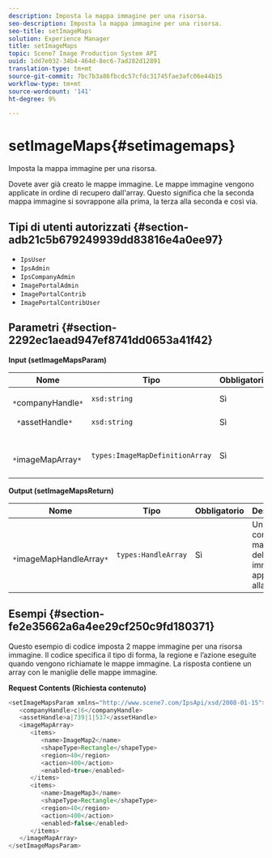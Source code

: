 ```yaml
---
description: Imposta la mappa immagine per una risorsa.
seo-description: Imposta la mappa immagine per una risorsa.
seo-title: setImageMaps
solution: Experience Manager
title: setImageMaps
topic: Scene7 Image Production System API
uuid: 1dd7e032-34b4-464d-8ec6-7ad282d12891
translation-type: tm+mt
source-git-commit: 7bc7b3a86fbcdc57cfdc31745fae3afc06e44b15
workflow-type: tm+mt
source-wordcount: '141'
ht-degree: 9%

---
```



# setImageMaps{#setimagemaps}

Imposta la mappa immagine per una risorsa.

Dovete aver già creato le mappe immagine. Le mappe immagine vengono applicate in ordine di recupero dall&#39;array. Questo significa che la seconda mappa immagine si sovrappone alla prima, la terza alla seconda e così via.

## Tipi di utenti autorizzati {#section-adb21c5b679249939dd83816e4a0ee97}

* `IpsUser`
* `IpsAdmin`
* `IpsCompanyAdmin`
* `ImagePortalAdmin`
* `ImagePortalContrib`
* `ImagePortalContribUser`

## Parametri {#section-2292ec1aead947ef8741dd0653a41f42}

**Input (setImageMapsParam)**

| Nome | Tipo | Obbligatorio | Descrizione |
|---|---|---|---|
| ` *`companyHandle`*` | `xsd:string` | Sì | Maniglia aziendale. |
| ` *`assetHandle`*` | `xsd:string` | Sì | Handle risorsa. |
| ` *`imageMapArray`*` | `types:ImageMapDefinitionArray` | Sì | Matrice di mappe immagine predefinite. |

**Output (setImageMapsReturn)**

| Nome | Tipo | Obbligatorio | Descrizione |
|---|---|---|---|
| ` *`imageMapHandleArray`*` | `types:HandleArray` | Sì | Un array con le maniglie della mappa immagine applicate alla risorsa. |

## Esempi {#section-fe2e35662a6a4ee29cf250c9fd180371}

Questo esempio di codice imposta 2 mappe immagine per una risorsa immagine. Il codice specifica il tipo di forma, la regione e l’azione eseguite quando vengono richiamate le mappe immagine. La risposta contiene un array con le maniglie delle mappe immagine.

**Request Contents (Richiesta contenuto)**

```java
<setImageMapsParam xmlns="http://www.scene7.com/IpsApi/xsd/2008-01-15">
   <companyHandle>c|6</companyHandle>
   <assetHandle>a|739|1|537</assetHandle>
   <imageMapArray>
      <items>
         <name>ImageMap2</name>
         <shapeType>Rectangle</shapeType>
         <region>40</region>
         <action>400</action>
         <enabled>true</enabled>
      </items>
      <items>
         <name>ImageMap3</name>
         <shapeType>Rectangle</shapeType>
         <region>40</region>
         <action>400</action>
         <enabled>false</enabled>
      </items>
   </imageMapArray>
</setImageMapsParam>
```

